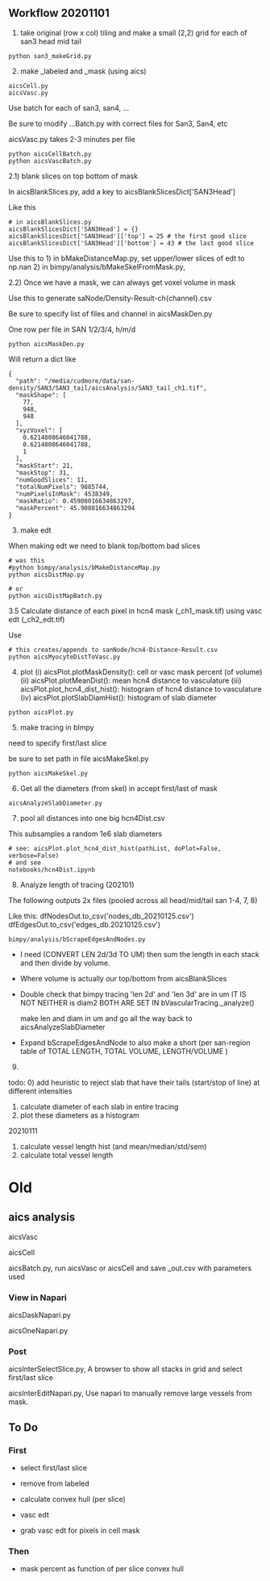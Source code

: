 ## Workflow 20201101

1) take original (row x col) tiling and make a small (2,2) grid for each of
	san3
		head
		mid
		tail

```
python san3_makeGrid.py
```

2) make _labeled and _mask (using aics)

```
aicsCell.py
aicsVasc.py
```

Use batch for each of san3, san4, ...

Be sure to modify ...Batch.py with correct files for San3, San4, etc

aicsVasc.py takes 2-3 minutes per file

```
python aicsCellBatch.py
python aicsVascBatch.py
```

2.1) blank slices on top bottom of mask

In aicsBlankSlices.py, add a key to aicsBlankSlicesDict['SAN3Head']

Like this

```
# in aicsBlankSlices.py
aicsBlankSlicesDict['SAN3Head'] = {}
aicsBlankSlicesDict['SAN3Head']['top'] = 25 # the first good slice
aicsBlankSlicesDict['SAN3Head']['bottom'] = 43 # the last good slice
```
Use this to
	1) in bMakeDistanceMap.py, set upper/lower slices of edt to np.nan
	2) in bimpy/analysis/bMakeSkelFromMask.py,

2.2) Once we have a mask, we can always get voxel volume in mask

Use this to generate saNode/Density-Result-ch{channel}.csv

Be sure to specify list of files and channel in aicsMaskDen.py

One row per file in SAN 1/2/3/4, h/m/d
```
python aicsMaskDen.py
```

Will return a dict like

```
{
  "path": "/media/cudmore/data/san-density/SAN3/SAN3_tail/aicsAnalysis/SAN3_tail_ch1.tif",
  "maskShape": [
    77,
    948,
    948
  ],
  "xyzVoxel": [
    0.6214808646041788,
    0.6214808646041788,
    1
  ],
  "maskStart": 21,
  "maskStop": 31,
  "numGoodSlices": 11,
  "totalNumPixels": 9885744,
  "numPixelsInMask": 4538349,
  "maskRatio": 0.45908016634863297,
  "maskPercent": 45.908016634863294
}
```

3) make edt

When making edt we need to blank top/bottom bad slices

```
# was this
#python bimpy/analysis/bMakeDistanceMap.py
python aicsDistMap.py

# or
python aicsDistMapBatch.py
```

3.5 Calculate distance of each pixel in hcn4 mask (_ch1_mask.tif) using vasc edt (_ch2_edt.tif)

Use

```
# this creates/appends to sanNode/hcn4-Distance-Result.csv
python aicsMyocyteDistToVasc.py
```

4) plot
	(i) aicsPlot.plotMaskDensity(): cell or vasc mask percent (of volume)
	(ii) aicsPlot.plotMeanDist(): mean hcn4 distance to vasculature
	(iii) aicsPlot.plot_hcn4_dist_hist(): histogram of hcn4 distance to vasculature
	(iv) aicsPlot.plotSlabDiamHist(): histogram of slab diameter

```
python aicsPlot.py
```

5) make tracing in bImpy

need to specify first/last slice

be sure to set path in file aicsMakeSkel.py

```
python aicsMakeSkel.py
```

6) Get all the diameters (from skel) in accept first/last of mask

```
aicsAnalyzeSlabDiameter.py
```

7) pool all distances into one big hcn4Dist.csv

This subsamples a random 1e6 slab diameters

```
# see: aicsPlot.plot_hcn4_dist_hist(pathList, doPlot=False, verbose=False)
# and see
notebooks/hcn4Dist.ipynb
```

8) Analyze length of tracing (202101)

The following outputs 2x files (pooled across all head/mid/tail san 1-4, 7, 8)

Like this:
	dfNodesOut.to_csv('nodes_db_20210125.csv')
	dfEdgesOut.to_csv('edges_db.20210125.csv')

```
bimpy/analysis/bScrapeEdgesAndNodes.py
```

- I need (CONVERT LEN 2d/3d TO UM) then sum the length in each stack and then divide by volume.
- Where volume is actually our top/bottom from aicsBlankSlices
- Double check that bimpy tracing 'len 2d' and 'len 3d' are in um
	IT IS NOT
	NEITHER is diam2
	BOTH ARE SET IN bVascularTracing._analyze()

	make len and diam in um and go all the way back to
		aicsAnalyzeSlabDiameter
- Expand bScrapeEdgesAndNode to also make a short (per san-region table of TOTAL LENGTH, TOTAL VOLUME, LENGTH/VOLUME
	)
9)

todo:
0) add heuristic to reject slab that have their tails (start/stop of line) at different intensities
1) calculate diameter of each slab in entire tracing
2) plot these diameters as a histogram

20210111
1) calculate vessel length hist (and mean/median/std/sem)
2) calculate total vessel length

# Old

## aics analysis

aicsVasc

aicsCell

aicsBatch.py, run aicsVasc or aicsCell and save _out.csv with parameters used

### View in Napari

aicsDaskNapari.py

aicsOneNapari.py

### Post

aicsInterSelectSlice.py, A browser to show all stacks in grid and select first/last slice

aicsInterEditNapari.py, Use napari to manually remove large vessels from mask.

## To Do

### First

- select first/last slice
- remove from labeled
- calculate convex hull (per slice)

- vasc edt
- grab vasc edt for pixels in cell mask

### Then

- mask percent as function of per slice convex hull
